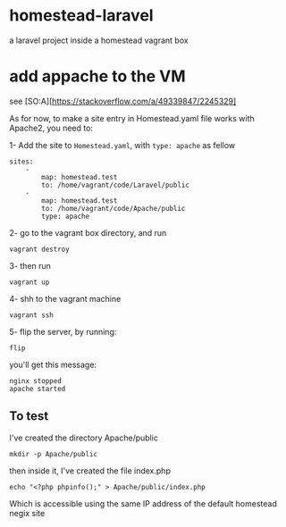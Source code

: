 # homestead-laravel
a laravel project inside a homestead vagrant box

# add appache to the VM

see [SO:A][https://stackoverflow.com/a/49339847/2245329]

As for now, to make a site entry in Homestead.yaml file works with Apache2, you need to:

1- Add the site to `Homestead.yaml`, with `type: apache` 
as fellow

    sites:
        -
            map: homestead.test
            to: /home/vagrant/code/Laravel/public    
        -
            map: homestead.test
            to: /home/vagrant/code/Apache/public
            type: apache



2- go to the vagrant box directory, and run

    vagrant destroy

3- then run

    vagrant up

4- shh to the vagrant machine

    vagrant ssh

5- flip the server, by running:

    flip

you'll get this message:

    nginx stopped
    apache started

## To test

I've created the directory Apache/public

    mkdir -p Apache/public

then inside it, I've created the file index.php

    echo "<?php phpinfo();" > Apache/public/index.php
 
Which is accessible using the same IP address of the default homestead negix site


